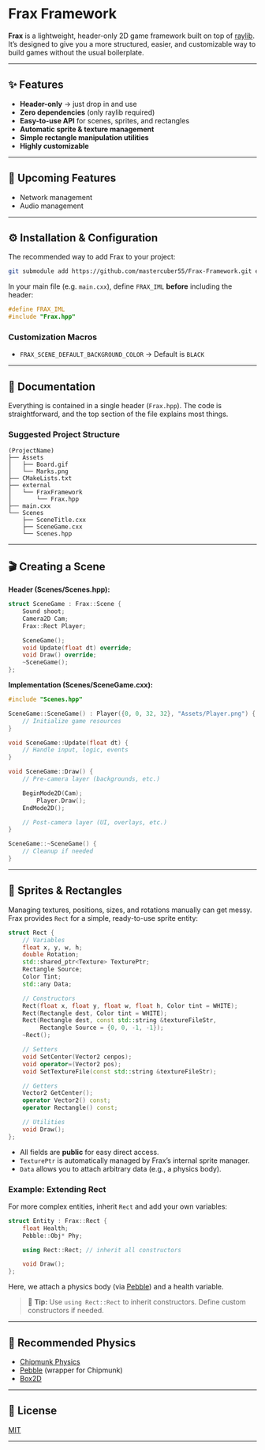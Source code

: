 # Frax Framework

**Frax** is a lightweight, header-only 2D game framework built on top of [raylib](https://raylib.com).
It’s designed to give you a more structured, easier, and customizable way to build games without the usual boilerplate.

---

## ✨ Features

* **Header-only** → just drop in and use
* **Zero dependencies** (only raylib required)
* **Easy-to-use API** for scenes, sprites, and rectangles
* **Automatic sprite & texture management**
* **Simple rectangle manipulation utilities**
* **Highly customizable**

---

## 🚧 Upcoming Features

* Network management
* Audio management

---

## ⚙️ Installation & Configuration

The recommended way to add Frax to your project:

```sh
git submodule add https://github.com/mastercuber55/Frax-Framework.git external/FraxFramework
```

In your main file (e.g. `main.cxx`), define `FRAX_IML` **before** including the header:

```cxx
#define FRAX_IML
#include "Frax.hpp"
```

### Customization Macros

* `FRAX_SCENE_DEFAULT_BACKGROUND_COLOR` → Default is `BLACK`

---

## 📖 Documentation

Everything is contained in a single header (`Frax.hpp`). The code is straightforward, and the top section of the file explains most things.

### Suggested Project Structure

```
(ProjectName)
├── Assets
│   ├── Board.gif
│   └── Marks.png
├── CMakeLists.txt
├── external
│   └── FraxFramework
│       └── Frax.hpp
├── main.cxx
└── Scenes
    ├── SceneTitle.cxx
    ├── SceneGame.cxx
    └── Scenes.hpp
```

---

## 🎬 Creating a Scene

**Header (Scenes/Scenes.hpp):**

```cxx
struct SceneGame : Frax::Scene {
    Sound shoot;
    Camera2D Cam;
    Frax::Rect Player;

    SceneGame();
    void Update(float dt) override;
    void Draw() override;
    ~SceneGame();
};
```

**Implementation (Scenes/SceneGame.cxx):**

```cxx
#include "Scenes.hpp"

SceneGame::SceneGame() : Player({0, 0, 32, 32}, "Assets/Player.png") {
    // Initialize game resources
}

void SceneGame::Update(float dt) {
    // Handle input, logic, events
}

void SceneGame::Draw() {
    // Pre-camera layer (backgrounds, etc.)

    BeginMode2D(Cam);
        Player.Draw();
    EndMode2D();

    // Post-camera layer (UI, overlays, etc.)
}

SceneGame::~SceneGame() {
    // Cleanup if needed
}
```

---

## 🎨 Sprites & Rectangles

Managing textures, positions, sizes, and rotations manually can get messy. Frax provides `Rect` for a simple, ready-to-use sprite entity:

```cxx
struct Rect {
    // Variables
    float x, y, w, h;
    double Rotation;
    std::shared_ptr<Texture> TexturePtr;
    Rectangle Source;
    Color Tint;
    std::any Data;

    // Constructors
    Rect(float x, float y, float w, float h, Color tint = WHITE);
    Rect(Rectangle dest, Color tint = WHITE);
    Rect(Rectangle dest, const std::string &textureFileStr,
         Rectangle Source = {0, 0, -1, -1});
    ~Rect();

    // Setters
    void SetCenter(Vector2 cenpos);
    void operator=(Vector2 pos);
    void SetTextureFile(const std::string &textureFileStr);

    // Getters
    Vector2 GetCenter();
    operator Vector2() const;
    operator Rectangle() const;

    // Utilities
    void Draw();
};
```

* All fields are **public** for easy direct access.
* `TexturePtr` is automatically managed by Frax’s internal sprite manager.
* `Data` allows you to attach arbitrary data (e.g., a physics body).

### Example: Extending Rect

For more complex entities, inherit `Rect` and add your own variables:

```cxx
struct Entity : Frax::Rect {
    float Health;
    Pebble::Obj* Phy;

    using Rect::Rect; // inherit all constructors

    void Draw();
};
```

Here, we attach a physics body (via [Pebble](https://github.com/mastercuber55/pebble)) and a health variable.

> 📝 **Tip:**
> Use `using Rect::Rect` to inherit constructors. Define custom constructors if needed.

---

## 🧰 Recommended Physics

* [Chipmunk Physics](https://chipmunk-physics.net/)
* [Pebble](https://github.com/mastercuber55/pebble) (wrapper for Chipmunk)
* [Box2D](https://box2d.org/)

---

## 📜 License

[MIT](https://choosealicense.com/licenses/mit/)

---